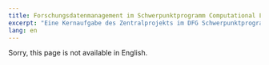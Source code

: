 ```yaml
---
title: Forschungsdatenmanagement im Schwerpunktprogramm Computational Literary Studies (in German)
excerpt: "Eine Kernaufgabe des Zentralprojekts im DFG Schwerpunktprogramm „Computational Literary Studies“ (SPP CLS) ist die Entwicklung von passgenauen Lösungsstrategien für das Management digitaler Forschungsdaten..."
lang: en
---
```

Sorry, this page is not available in English.
